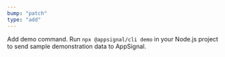 ```yaml
---
bump: "patch"
type: "add"
---
```


Add demo command. Run `npx @appsignal/cli demo` in your Node.js project to
send sample demonstration data to AppSignal.
